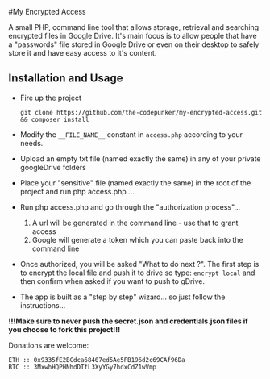 #My Encrypted Access

A small PHP, command line tool that allows storage, retrieval and searching encrypted files in Google Drive.
It's main focus is to allow people that have a "passwords" file stored in Google Drive or even on their desktop to safely store it and have easy access to it's content.

## Installation and Usage

* Fire up the project 

	`git clone https://github.com/the-codepunker/my-encrypted-access.git && composer install`

* Modify the `__FILE_NAME__` constant in `access.php` according to your needs. 

* Upload an empty txt file (named exactly the same) in any of your private googleDrive folders

* Place your "sensitive" file (named exactly the same) in the root of the project and run php access.php ... 

* Run php access.php and go through the "authorization process"... 
	1. A url will be generated in the command line - use that to grant access
	2. Google will generate a token which you can paste back into the command line

* Once authorized, you will be asked "What to do next ?". The first step is to encrypt the local file and push it to drive so type: `encrypt local` and then confirm when asked if you want to push to gDrive.

* The app is built as a "step by step" wizard... so just follow the instructions...

**!!!Make sure to never push the secret.json and credentials.json files if you choose to fork this project!!!**

Donations are welcome: 

	ETH :: 0x9335fE2BCdca68407ed5Ae5FB196d2c69CAf96Da
	BTC :: 3MxwhHQPHNhdDTfL3XyYGy7hdxCdZ1wVmp
